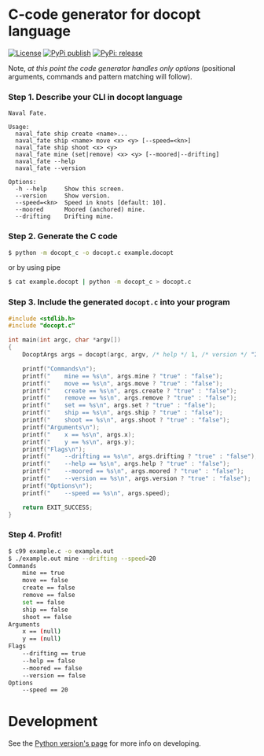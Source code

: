 C-code generator for docopt language
====================================
[![License](https://img.shields.io/badge/license-MIT-blue.svg)](https://opensource.org/licenses/MIT)
[![PyPi publish](https://github.com/offscale/docopt.c/actions/workflows/main.yml/badge.svg)](https://github.com/offscale/docopt.c/actions/workflows/main.yml)
[![PyPi: release](https://img.shields.io/pypi/v/docopt_c.svg?maxAge=3600)](https://pypi.org/project/docopt_c)

Note, *at this point the code generator handles only options*
(positional arguments, commands and pattern matching will follow).

### Step 1. Describe your CLI in docopt language

```
Naval Fate.

Usage:
  naval_fate ship create <name>...
  naval_fate ship <name> move <x> <y> [--speed=<kn>]
  naval_fate ship shoot <x> <y>
  naval_fate mine (set|remove) <x> <y> [--moored|--drifting]
  naval_fate --help
  naval_fate --version

Options:
  -h --help     Show this screen.
  --version     Show version.
  --speed=<kn>  Speed in knots [default: 10].
  --moored      Moored (anchored) mine.
  --drifting    Drifting mine.
```

### Step 2. Generate the C code

```bash
$ python -m docopt_c -o docopt.c example.docopt
```

or by using pipe

```bash
$ cat example.docopt | python -m docopt_c > docopt.c
```

### Step 3. Include the generated `docopt.c` into your program

```c
#include <stdlib.h>
#include "docopt.c"

int main(int argc, char *argv[])
{
    DocoptArgs args = docopt(argc, argv, /* help */ 1, /* version */ "2.0rc2");

    printf("Commands\n");
    printf("    mine == %s\n", args.mine ? "true" : "false");
    printf("    move == %s\n", args.move ? "true" : "false");
    printf("    create == %s\n", args.create ? "true" : "false");
    printf("    remove == %s\n", args.remove ? "true" : "false");
    printf("    set == %s\n", args.set ? "true" : "false");
    printf("    ship == %s\n", args.ship ? "true" : "false");
    printf("    shoot == %s\n", args.shoot ? "true" : "false");
    printf("Arguments\n");
    printf("    x == %s\n", args.x);
    printf("    y == %s\n", args.y);
    printf("Flags\n");
    printf("    --drifting == %s\n", args.drifting ? "true" : "false");
    printf("    --help == %s\n", args.help ? "true" : "false");
    printf("    --moored == %s\n", args.moored ? "true" : "false");
    printf("    --version == %s\n", args.version ? "true" : "false");
    printf("Options\n");
    printf("    --speed == %s\n", args.speed);

    return EXIT_SUCCESS;
}
```

### Step 4. Profit!

```bash
$ c99 example.c -o example.out
$ ./example.out mine --drifting --speed=20
Commands
    mine == true
    move == false
    create == false
    remove == false
    set == false
    ship == false
    shoot == false
Arguments
    x == (null)
    y == (null)
Flags
    --drifting == true
    --help == false
    --moored == false
    --version == false
Options
    --speed == 20
```

Development
===========

See the [Python version's page](http://github.com/docopt/docopt) for more
info on developing.
